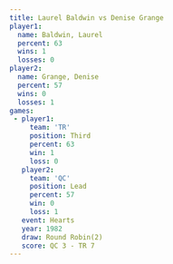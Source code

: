 ```yaml
---
title: Laurel Baldwin vs Denise Grange
player1:               
  name: Baldwin, Laurel
  percent: 63          
  wins: 1              
  losses: 0            
player2:               
  name: Grange, Denise 
  percent: 57          
  wins: 0              
  losses: 1            
games:
 - player1:         
     team: 'TR'     
     position: Third
     percent: 63    
     win: 1         
     loss: 0        
   player2:        
     team: 'QC'    
     position: Lead
     percent: 57   
     win: 0        
     loss: 1       
   event: Hearts       
   year: 1982          
   draw: Round Robin(2)
   score: QC 3 - TR 7  
---
```

